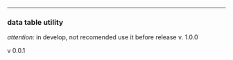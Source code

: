 ---

### data table utility ###

*attention:* in develop, not recomended use it before release v. 1.0.0

v 0.0.1